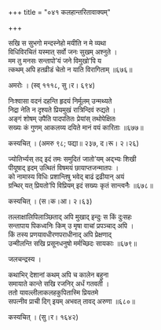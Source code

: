 +++
title = "०४१ कलहान्तरितावाक्यम्"

+++


सखि स सुभगो मन्दस्नेहो मयीति न मे व्यथा  
विधिविरचितं यस्मात् सर्वो जनः सुखम् अश्नुते ।  
मम तु मनसः सन्तापो’यं जने विमुखो’पि य  
त्कथम् अपि हतव्रीडं चेतो न याति विरागिताम् ॥६७६॥  


अमरोः । (स्व् १११८, सु।र। ६९४)  


निःश्वासा वदनं दहन्ति हृदयं निर्मूलम् उन्मथ्यते  
निद्रा नेति न दृश्यते प्रियमुखं रात्रिन्दिवं रुद्यते ।  
अङ्गं शोषम् उपैति पादपतितः प्रेयांस् तथोपेक्षितः   
सख्यः कं गुणम् आकलय्य दयिते मानं वयं कारिताः ॥६७७॥  


कस्यचित् । (अमरु ९८; पद्या॥ २३७, द।रू। २।२६)  


ज्योतिर्भ्यस् तद् इदं तमः समुदितं जातो’यम् अद्भ्यः शिखी  
पीयूषाद् इदम् उत्थितं विषमयं छायाप्तजन्मातपः ।  
को नामास्य विधिः प्रशान्तिषु भवेद् बाढं द्रढीयान् अयं  
ग्रन्थिर् यत् प्रियतो’पि विप्रियम् इदं सख्यः कृतं सान्त्वनैः ॥६७८॥  


कस्यचित् । (स।क।आ। २।६३)  


तल्लाक्षालिपिलाञ्छिताद् अपि मुखाद् इन्दुः स किं दुःसहः  
सन्तापाय पिकध्वनिः किम् उ मृषा वाचां प्रपञ्चाद् अपि ।  
किं तस्य प्रणयावधीरणपराधीनाद् अपि प्रेक्षणाद्  
उन्मीलन्ति सखि प्रसूनधनुषो मर्मच्छिदः सायकाः ॥६७९॥  


जलचन्द्रस्य ।  


कथाभिर् देशानां कथम् अपि च कालेन बहुना  
समायाते कान्ते सखि रजनिर् अर्धं गतवती ।  
ततो यावल्लीलाकलहकुपितास्मि प्रियतमे  
सपत्नीव प्राची दिग् इयम् अभवत् तावद् अरुणा ॥६८०॥  


कस्यचित् । (सु।र। १६४२)  

